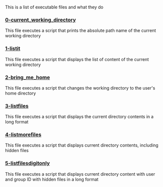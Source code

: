 This is a list of executable files and what they do

### [0-current_working_directory](0-current_working_directory)
This file executes a script that prints the absolute path name of the current working directory

### [1-listit](1-listit)
This file executes a script that displays the list of content of the current working directory

### [2-bring_me_home](2-bring_me_home)
This file executes a script that changes the working directory to the user's home directory

### [3-listfiles](3-listfiles)
This file executes a script that displays the current directory contents in a long format

### [4-listmorefiles](4-listmorefiles)
This file executes a script that displays current directory contents, including hidden files

### [5-listfilesdigitonly](5-listfilesdigitonly)
This file executes a script that displays current directory content with user and group ID with hidden files in a long format
